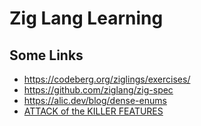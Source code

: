 # Zig Lang Learning

## Some Links

- https://codeberg.org/ziglings/exercises/
- https://github.com/ziglang/zig-spec
- https://alic.dev/blog/dense-enums
- [ATTACK of the KILLER FEATURES](https://www.youtube.com/watch?v=dEIsJPpCZYg)
